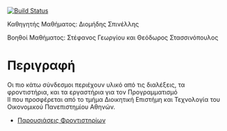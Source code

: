 [![Build Status](https://travis-ci.org/codeandwork/courses.svg?branch=master)](https://travis-ci.org/codeandwork/courses)

Καθηγητής Μαθήματος: Διομήδης Σπινέλλης	
	
Βοηθοί Μαθήματος: Στέφανος Γεωργίου και Θεόδωρος Στασσινόπουλος	
	
# Περιγραφή 	
Οι πιο κάτω σύνδεσμοι περιέχουν υλικό από τις διαλέξεις, τα φροντιστήρια, και τα εργαστήρια για τον Προγραμματισμό 	
ΙΙ που προσφέρεται από το τμήμα Διοικητική Επιστήμη και Τεχνολογία του Οικονομικού Πανεπιστημίου Αθηνών. 


* [Παρουσιάσεις Φροντιστηρίων](courses/java.md)
